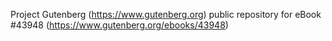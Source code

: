 Project Gutenberg (https://www.gutenberg.org) public repository for eBook #43948 (https://www.gutenberg.org/ebooks/43948)
